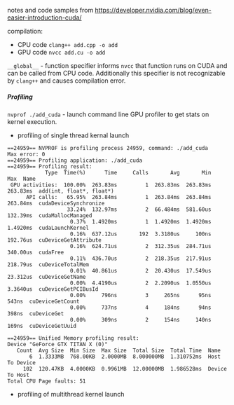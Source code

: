 notes and code samples from https://developer.nvidia.com/blog/even-easier-introduction-cuda/

compilation:
   - CPU code `clang++ add.cpp -o add`
   - GPU code `nvcc add.cu -o add`

`__global__` - function specifier informs `nvcc` that function runs on CUDA and can be called from CPU code. Additionally this specifier is not recognizable by `clang++` and causes compilation error. 

##### Profiling

`nvprof ./add_cuda` - launch command line GPU profiler to get stats on kernel execution.

- profiling of single thread kernal launch

```
==24959== NVPROF is profiling process 24959, command: ./add_cuda
Max error: 0
==24959== Profiling application: ./add_cuda
==24959== Profiling result:
            Type  Time(%)      Time     Calls       Avg       Min       Max  Name
 GPU activities:  100.00%  263.83ms         1  263.83ms  263.83ms  263.83ms  add(int, float*, float*)
      API calls:   65.95%  263.84ms         1  263.84ms  263.84ms  263.84ms  cudaDeviceSynchronize
                   33.24%  132.97ms         2  66.484ms  581.60us  132.39ms  cudaMallocManaged
                    0.37%  1.4920ms         1  1.4920ms  1.4920ms  1.4920ms  cudaLaunchKernel
                    0.16%  637.12us       192  3.3180us     100ns  192.76us  cuDeviceGetAttribute
                    0.16%  624.71us         2  312.35us  284.71us  340.00us  cudaFree
                    0.11%  436.70us         2  218.35us  217.91us  218.79us  cuDeviceTotalMem
                    0.01%  40.861us         2  20.430us  17.549us  23.312us  cuDeviceGetName
                    0.00%  4.4190us         2  2.2090us  1.0550us  3.3640us  cuDeviceGetPCIBusId
                    0.00%     796ns         3     265ns      95ns     543ns  cuDeviceGetCount
                    0.00%     737ns         4     184ns      94ns     398ns  cuDeviceGet
                    0.00%     309ns         2     154ns     140ns     169ns  cuDeviceGetUuid

==24959== Unified Memory profiling result:
Device "GeForce GTX TITAN X (0)"
   Count  Avg Size  Min Size  Max Size  Total Size  Total Time  Name
       6  1.3333MB  768.00KB  2.0000MB  8.000000MB  1.310752ms  Host To Device
     102  120.47KB  4.0000KB  0.9961MB  12.00000MB  1.986528ms  Device To Host
Total CPU Page faults: 51
```

- profiling of multithread kernel launch